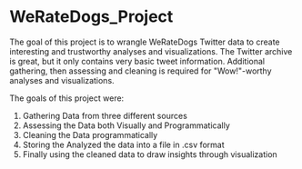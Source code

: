# WeRateDogs_Project

The goal of this project is to wrangle WeRateDogs Twitter data to create interesting and trustworthy analyses and visualizations.
The Twitter archive is great, but it only contains very basic tweet information.
Additional gathering, then assessing and cleaning is required for "Wow!"-worthy analyses and visualizations.

The goals of this project were:

1)	Gathering Data from three different sources
2)	Assessing the Data both Visually and Programmatically
3)	Cleaning the Data programmatically
4)	Storing the Analyzed the data into a file in .csv format
5)	Finally using the cleaned data to draw insights through visualization

